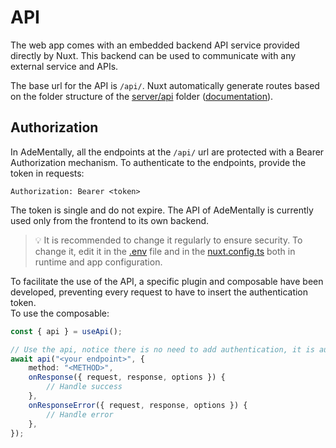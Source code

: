 # API

The web app comes with an embedded backend API service provided directly by Nuxt. This backend can be used to communicate with any external service and APIs.

The base url for the API is `/api/`. Nuxt automatically generate routes based on the folder structure of the [server/api](/server/api) folder ([documentation](https://nuxt.com/docs/getting-started/server)).

## Authorization

In AdeMentally, all the endpoints at the `/api/` url are protected with a Bearer Authorization mechanism. To authenticate to the endpoints, provide the token in requests:

```
Authorization: Bearer <token>
```

The token is single and do not expire. The API of AdeMentally is currently used only from the frontend to its own backend.

> 💡 It is recommended to change it regularly to ensure security. To change it, edit it in the [.env](/.env) file and in the [nuxt.config.ts](/nuxt.config.ts) both in runtime and app configuration.

To facilitate the use of the API, a specific plugin and composable have been developed, preventing every request to have to insert the authentication token.  
To use the composable:

```ts
const { api } = useApi();

// Use the api, notice there is no need to add authentication, it is automatically added by the plugin
await api("<your endpoint>", {
    method: "<METHOD>",
    onResponse({ request, response, options }) {
        // Handle success
    },
    onResponseError({ request, response, options }) {
        // Handle error
    },
});
```
